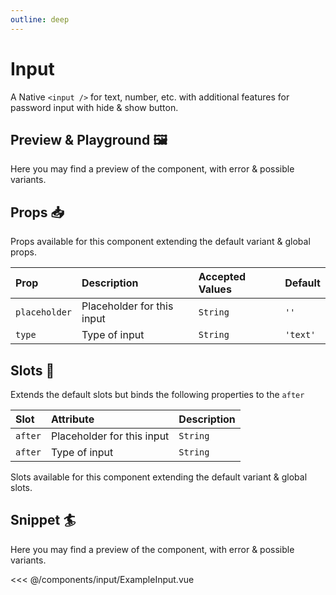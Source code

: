 ```yaml
---
outline: deep
---
```


# Input

A Native `<input />` for text, number, etc. with additional features for password input with hide & show button.

## Preview & Playground :framed_picture:

Here you may find a preview of the component, with error & possible variants.

<wrapper src="components/input/demo" />

## Props :inbox_tray:

Props available for this component extending the default variant & global props.


| Prop          | Description                | Accepted Values | Default  |
|:--------------|:---------------------------|:----------------|:---------|
| `placeholder` | Placeholder for this input | `String`        | `''`     |
| `type`        | Type of input              | `String`        | `'text'` |

## Slots :dna:

Extends the default slots but binds the following properties to the `after`


| Slot    | Attribute                  | Description |
|:--------|:---------------------------|:------------|
| `after` | Placeholder for this input | `String`    | 
| `after` | Type of input              | `String`    |


Slots available for this component extending the default variant & global slots.

## Snippet :surfer:

Here you may find a preview of the component, with error & possible variants.

<<< @/components/input/ExampleInput.vue

